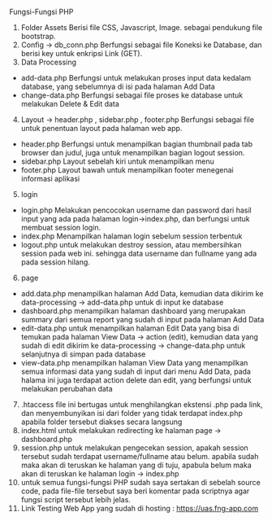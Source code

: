 Fungsi-Fungsi PHP
1. Folder Assets
 Berisi file CSS, Javascript, Image. sebagai pendukung file bootstrap.
2. Config -> db_conn.php
 Berfungsi sebagai file Koneksi ke Database, dan berisi key untuk enkripsi Link (GET).
3. Data Processing
  - add-data.php
      Berfungsi untuk melakukan proses input data kedalam database, yang sebelumnya di isi pada halaman Add Data
  - change-data.php
      Berfungsi sebagai file proses ke database untuk melakukan Delete & Edit data
4. Layout -> header.php , sidebar.php , footer.php
  Berfungsi sebagai file untuk penentuan layout pada halaman web app.
  - header.php
      Berfungsi untuk menampilkan bagian thumbnail pada tab browser dan judul, juga untuk menampilkan bagian logout session.
  - sidebar.php
      Layout sebelah kiri untuk menampilkan menu
  - footer.php
      Layout bawah untuk menampilkan footer menegenai informasi aplikasi
 5. login
  - login.php
      Melakukan pencocokan username dan password dari hasil input yang ada pada halaman login->index.php, dan berfungsi untuk membuat session login.
  - index.php
      Menampilkan halaman login sebelum session terbentuk
  - logout.php
      untuk melakukan destroy session, atau membersihkan session pada web ini. sehingga data username dan fullname yang ada pada session hilang.
 6. page
  - add.data.php
      menampilkan halaman Add Data, kemudian data dikirim ke data-processing -> add-data.php untuk di input ke database
  - dashboard.php
      menampilkan halaman dashboard yang merupakan summary dari semua report yang sudah di input pada halaman Add Data
  - edit-data.php
      untuk menampilkan halaman Edit Data yang bisa di temukan pada halaman View Data -> action (edit), kemudian data yang sudah di edit dikirim ke data-processing -> change-data.php untuk selanjutnya di simpan pada database
  - view-data.php
      menampilkan halaman View Data yang menampilkan semua informasi data yang sudah di input dari menu Add Data, pada halama ini juga terdapat action delete dan edit, yang berfungsi untuk melakukan perubahan data
7. .htaccess
  file ini bertugas untuk menghilangkan ekstensi .php pada link, dan menyembunyikan isi dari folder yang tidak terdapat index.php apabila folder tersebut diakses secara langsung
8. index.html
  untuk melakukan redirecting ke halaman page -> dashboard.php
9. session.php
  untuk melakukan pengecekan session, apakah session tersebut sudah terdapat username/fullname atau belum. apabila sudah maka akan di teruskan ke halaman yang di tuju, apabula belum maka akan di teruskan ke halaman login -> index.php
10. untuk semua fungsi-fungsi PHP sudah saya sertakan di sebelah source code, pada file-file tersebut saya beri komentar pada scriptnya agar fungsi script tersebut lebih jelas.
11. Link Testing Web App yang sudah di hosting :
    https://uas.fng-app.com
